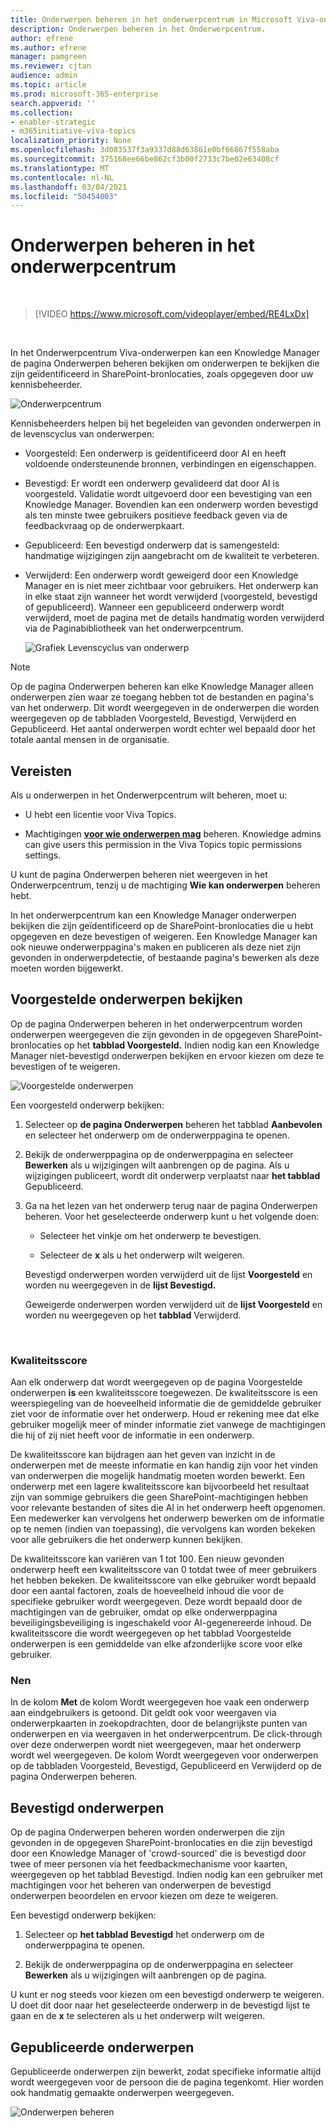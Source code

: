 ```yaml
---
title: Onderwerpen beheren in het onderwerpcentrum in Microsoft Viva-onderwerpen
description: Onderwerpen beheren in het Onderwerpcentrum.
author: efrene
ms.author: efrene
manager: pamgreen
ms.reviewer: cjtan
audience: admin
ms.topic: article
ms.prod: microsoft-365-enterprise
search.appverid: ''
ms.collection:
- enabler-strategic
- m365initiative-viva-topics
localization_priority: None
ms.openlocfilehash: 3d083537f3a9337d88d63861e0bf66867f558aba
ms.sourcegitcommit: 375168ee66be862cf3b00f2733c7be02e63408cf
ms.translationtype: MT
ms.contentlocale: nl-NL
ms.lasthandoff: 03/04/2021
ms.locfileid: "50454003"
---
```

# <a name="manage-topics-in-the-topic-center"></a>Onderwerpen beheren in het onderwerpcentrum 

</br>

> [!VIDEO https://www.microsoft.com/videoplayer/embed/RE4LxDx]  

</br>


In het Onderwerpcentrum Viva-onderwerpen kan  een Knowledge Manager de pagina Onderwerpen beheren bekijken om onderwerpen te bekijken die zijn geïdentificeerd in SharePoint-bronlocaties, zoals opgegeven door uw kennisbeheerder.  

   ![Onderwerpcentrum](../media/knowledge-management/topic-center.png) </br> 



Kennisbeheerders helpen bij het begeleiden van gevonden onderwerpen in de levenscyclus van onderwerpen:

- Voorgesteld: Een onderwerp is geïdentificeerd door AI en heeft voldoende ondersteunende bronnen, verbindingen en eigenschappen.
- Bevestigd: Er wordt een onderwerp gevalideerd dat door AI is voorgesteld. Validatie wordt uitgevoerd door een bevestiging van een Knowledge Manager. Bovendien kan een onderwerp worden bevestigd als ten minste twee gebruikers positieve feedback geven via de feedbackvraag op de onderwerpkaart.
- Gepubliceerd: Een bevestigd onderwerp dat is samengesteld: handmatige wijzigingen zijn aangebracht om de kwaliteit te verbeteren.
- Verwijderd: Een onderwerp wordt geweigerd door een Knowledge Manager en is niet meer zichtbaar voor gebruikers. Het onderwerp kan in elke staat zijn wanneer het wordt verwijderd (voorgesteld, bevestigd of gepubliceerd). Wanneer een gepubliceerd onderwerp wordt verwijderd, moet de pagina met de details handmatig worden verwijderd via de Paginabibliotheek van het onderwerpcentrum.

   ![Grafiek Levenscyclus van onderwerp](../media/knowledge-management/topic-lifecycle.png) </br> 

> [!Note] 
> Op de pagina Onderwerpen beheren kan elke Knowledge Manager alleen onderwerpen zien waar ze toegang hebben tot de bestanden en pagina's van het onderwerp. Dit wordt weergegeven in de onderwerpen die worden weergegeven op de tabbladen Voorgesteld, Bevestigd, Verwijderd en Gepubliceerd. Het aantal onderwerpen wordt echter wel bepaald door het totale aantal mensen in de organisatie.

## <a name="requirements"></a>Vereisten

Als u onderwerpen in het Onderwerpcentrum wilt beheren, moet u:
- U hebt een licentie voor Viva Topics.

- Machtigingen [**voor wie onderwerpen mag**](https://docs.microsoft.com/microsoft-365/knowledge/topic-experiences-user-permissions) beheren. Knowledge admins can give users this permission in the Viva Topics topic permissions settings. 

U kunt de pagina Onderwerpen beheren niet weergeven in het Onderwerpcentrum, tenzij u de machtiging **Wie kan onderwerpen** beheren hebt.

In het onderwerpcentrum kan een Knowledge Manager onderwerpen bekijken die zijn geïdentificeerd op de SharePoint-bronlocaties die u hebt opgegeven en deze bevestigen of weigeren. Een Knowledge Manager kan ook nieuwe onderwerppagina's maken en publiceren als deze niet zijn gevonden in onderwerpdetectie, of bestaande pagina's bewerken als deze moeten worden bijgewerkt.


## <a name="review-suggested-topics"></a>Voorgestelde onderwerpen bekijken

Op de pagina Onderwerpen beheren in het onderwerpcentrum worden onderwerpen weergegeven die zijn gevonden in de opgegeven SharePoint-bronlocaties op het **tabblad Voorgesteld.** Indien nodig kan een Knowledge Manager niet-bevestigd onderwerpen bekijken en ervoor kiezen om deze te bevestigen of te weigeren.

   ![Voorgestelde onderwerpen](../media/knowledge-management/quality-score.png) </br> 

Een voorgesteld onderwerp bekijken:

1. Selecteer op **de pagina Onderwerpen** beheren het tabblad **Aanbevolen** en selecteer het onderwerp om de onderwerppagina te openen.</br>

2. Bekijk de onderwerppagina op de onderwerppagina en selecteer **Bewerken** als u wijzigingen wilt aanbrengen op de pagina. Als u wijzigingen publiceert, wordt dit onderwerp verplaatst naar **het tabblad** Gepubliceerd.

3. Ga na het lezen van het onderwerp terug naar de pagina Onderwerpen beheren. Voor het geselecteerde onderwerp kunt u het volgende doen:

   - Selecteer het vinkje om het onderwerp te bevestigen.
    
   - Selecteer de **x** als u het onderwerp wilt weigeren.

    Bevestigd onderwerpen worden verwijderd uit de lijst **Voorgesteld** en worden nu weergegeven in de **lijst Bevestigd.**

    Geweigerde onderwerpen worden verwijderd uit de **lijst Voorgesteld** en worden nu weergegeven op het **tabblad** Verwijderd.

   </br> 

### <a name="quality-score"></a>Kwaliteitsscore

Aan elk onderwerp dat wordt weergegeven op de pagina Voorgestelde onderwerpen <b>is</b> een kwaliteitsscore toegewezen. De kwaliteitsscore is een weerspiegeling van de hoeveelheid informatie die de gemiddelde gebruiker ziet voor de informatie over het onderwerp. Houd er rekening mee dat elke gebruiker mogelijk meer of minder informatie ziet vanwege de machtigingen die hij of zij niet heeft voor de informatie in een onderwerp. 

De kwaliteitsscore kan bijdragen aan het geven van inzicht in de onderwerpen met de meeste informatie en kan handig zijn voor het vinden van onderwerpen die mogelijk handmatig moeten worden bewerkt.  Een onderwerp met een lagere kwaliteitsscore kan bijvoorbeeld het resultaat zijn van sommige gebruikers die geen SharePoint-machtigingen hebben voor relevante bestanden of sites die AI in het onderwerp heeft opgenomen. Een medewerker kan vervolgens het onderwerp bewerken om de informatie op te nemen (indien van toepassing), die vervolgens kan worden bekeken voor alle gebruikers die het onderwerp kunnen bekijken.

De kwaliteitsscore kan variëren van 1 tot 100. Een nieuw gevonden onderwerp heeft een kwaliteitsscore van 0 totdat twee of meer gebruikers het hebben bekeken. De kwaliteitsscore van elke gebruiker wordt bepaald door een aantal factoren, zoals de hoeveelheid inhoud die voor de specifieke gebruiker wordt weergegeven. Deze wordt bepaald door de machtigingen van de gebruiker, omdat op elke onderwerppagina beveiligingsbeveiliging is ingeschakeld voor AI-gegenereerde inhoud. De kwaliteitsscore die wordt weergegeven op het tabblad Voorgestelde onderwerpen is een gemiddelde van elke afzonderlijke score voor elke gebruiker.

### <a name="impressions"></a>Nen

In de kolom <b>Met</b> de kolom Wordt weergegeven hoe vaak een onderwerp aan eindgebruikers is getoond. Dit geldt ook voor weergaven via onderwerpkaarten in zoekopdrachten, door de belangrijkste punten van onderwerpen en via weergaven in het onderwerpcentrum. De click-through over deze onderwerpen wordt niet weergegeven, maar het onderwerp wordt wel weergegeven. De kolom Wordt weergegeven voor onderwerpen op de tabbladen Voorgesteld, Bevestigd, Gepubliceerd en Verwijderd op de pagina Onderwerpen beheren.


## <a name="confirmed-topics"></a>Bevestigd onderwerpen

Op de pagina Onderwerpen beheren worden onderwerpen die zijn gevonden in de opgegeven SharePoint-bronlocaties en die zijn bevestigd door een Knowledge Manager of 'crowd-sourced' die is bevestigd door twee of meer personen via het feedbackmechanisme voor kaarten, weergegeven op het tabblad Bevestigd.  Indien nodig kan een gebruiker met machtigingen voor het beheren van onderwerpen de bevestigd onderwerpen beoordelen en ervoor kiezen om deze te weigeren.

Een bevestigd onderwerp bekijken:

1. Selecteer op **het tabblad Bevestigd** het onderwerp om de onderwerppagina te openen.</br>

2. Bekijk de onderwerppagina op de onderwerppagina en selecteer **Bewerken** als u wijzigingen wilt aanbrengen op de pagina.

U kunt er nog steeds voor kiezen om een bevestigd onderwerp te weigeren.  U doet dit door naar het geselecteerde onderwerp in de bevestigd lijst te gaan en de **x** te selecteren als u het onderwerp wilt weigeren.

## <a name="published-topics"></a>Gepubliceerde onderwerpen
Gepubliceerde onderwerpen zijn bewerkt, zodat specifieke informatie altijd wordt weergegeven voor de persoon die de pagina tegenkomt. Hier worden ook handmatig gemaakte onderwerpen weergegeven.

   ![Onderwerpen beheren](../media/knowledge-management/manage-topics-new.png) </br> 




